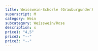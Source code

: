 ```yaml
---
title: Weisswein-Schorle (Grauburgunder)
superscript: M
category: Wein
subcategory: Weisswein/Rose
description: x
price1: "4,5"
price2: "--"
price3: "--"
---
```

